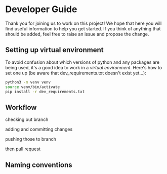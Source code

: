 # Developer Guide

Thank you for joining us to work on this project! We hope that here you will find useful information to help you get started. If you think of anything that should be added, feel free to raise an issue and propose the change.

## 

## Setting up virtual environment
To avoid confusion about which versions of python and any packages are being used, it's a good idea to work in a *virtual environment*.
Here's how to set one up (be aware that dev_requirements.txt doesn't exist yet...):

```bash
python3 -m venv venv
source venv/bin/activate
pip install -r dev_requirements.txt
```

## Workflow 
checking out branch

adding and committing changes

pushing those to branch

then pull request

## Naming conventions


